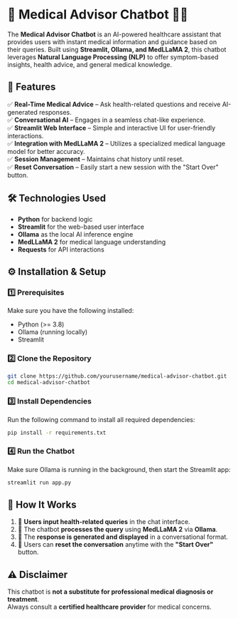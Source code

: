 # 🌟 Medical Advisor Chatbot 🤖💬  

The **Medical Advisor Chatbot** is an AI-powered healthcare assistant that provides users with instant medical information and guidance based on their queries. Built using **Streamlit, Ollama, and MedLLaMA 2**, this chatbot leverages **Natural Language Processing (NLP)** to offer symptom-based insights, health advice, and general medical knowledge.  

## 🚀 Features  
✅ **Real-Time Medical Advice** – Ask health-related questions and receive AI-generated responses.  
✅ **Conversational AI** – Engages in a seamless chat-like experience.  
✅ **Streamlit Web Interface** – Simple and interactive UI for user-friendly interactions.  
✅ **Integration with MedLLaMA 2** – Utilizes a specialized medical language model for better accuracy.  
✅ **Session Management** – Maintains chat history until reset.  
✅ **Reset Conversation** – Easily start a new session with the "Start Over" button.  

## 🛠️ Technologies Used  
- **Python** for backend logic  
- **Streamlit** for the web-based user interface  
- **Ollama** as the local AI inference engine  
- **MedLLaMA 2** for medical language understanding  
- **Requests** for API interactions  

## ⚙️ Installation & Setup  

### 1️⃣ Prerequisites  
Make sure you have the following installed:  
- Python (>= 3.8)  
- Ollama (running locally)  
- Streamlit  

### 2️⃣ Clone the Repository  
```bash
git clone https://github.com/yourusername/medical-advisor-chatbot.git
cd medical-advisor-chatbot
```
### 3️⃣ Install Dependencies
Run the following command to install all required dependencies: 
```bash
pip install -r requirements.txt
```
### 4️⃣ Run the Chatbot
Make sure Ollama is running in the background, then start the Streamlit app:
```bash
streamlit run app.py
```

## 📝 How It Works
1. 🏥 **Users input health-related queries** in the chat interface.  
2. 🤖 The chatbot **processes the query** using **MedLLaMA 2** via **Ollama**.  
3. 📩 The **response is generated and displayed** in a conversational format.  
4. 🔄 Users can **reset the conversation** anytime with the **"Start Over"** button.  

## ⚠️ Disclaimer  
This chatbot is **not a substitute for professional medical diagnosis or treatment**.  
Always consult a **certified healthcare provider** for medical concerns.  

